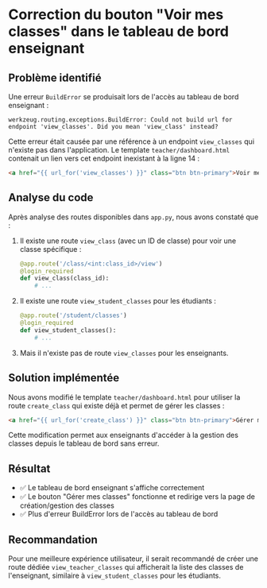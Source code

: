 # Correction du bouton "Voir mes classes" dans le tableau de bord enseignant

## Problème identifié

Une erreur `BuildError` se produisait lors de l'accès au tableau de bord enseignant :

```
werkzeug.routing.exceptions.BuildError: Could not build url for endpoint 'view_classes'. Did you mean 'view_class' instead?
```

Cette erreur était causée par une référence à un endpoint `view_classes` qui n'existe pas dans l'application. Le template `teacher/dashboard.html` contenait un lien vers cet endpoint inexistant à la ligne 14 :

```html
<a href="{{ url_for('view_classes') }}" class="btn btn-primary">Voir mes classes</a>
```

## Analyse du code

Après analyse des routes disponibles dans `app.py`, nous avons constaté que :

1. Il existe une route `view_class` (avec un ID de classe) pour voir une classe spécifique :
   ```python
   @app.route('/class/<int:class_id>/view')
   @login_required
   def view_class(class_id):
       # ...
   ```

2. Il existe une route `view_student_classes` pour les étudiants :
   ```python
   @app.route('/student/classes')
   @login_required
   def view_student_classes():
       # ...
   ```

3. Mais il n'existe pas de route `view_classes` pour les enseignants.

## Solution implémentée

Nous avons modifié le template `teacher/dashboard.html` pour utiliser la route `create_class` qui existe déjà et permet de gérer les classes :

```html
<a href="{{ url_for('create_class') }}" class="btn btn-primary">Gérer mes classes</a>
```

Cette modification permet aux enseignants d'accéder à la gestion des classes depuis le tableau de bord sans erreur.

## Résultat

- ✅ Le tableau de bord enseignant s'affiche correctement
- ✅ Le bouton "Gérer mes classes" fonctionne et redirige vers la page de création/gestion des classes
- ✅ Plus d'erreur BuildError lors de l'accès au tableau de bord

## Recommandation

Pour une meilleure expérience utilisateur, il serait recommandé de créer une route dédiée `view_teacher_classes` qui afficherait la liste des classes de l'enseignant, similaire à `view_student_classes` pour les étudiants.
